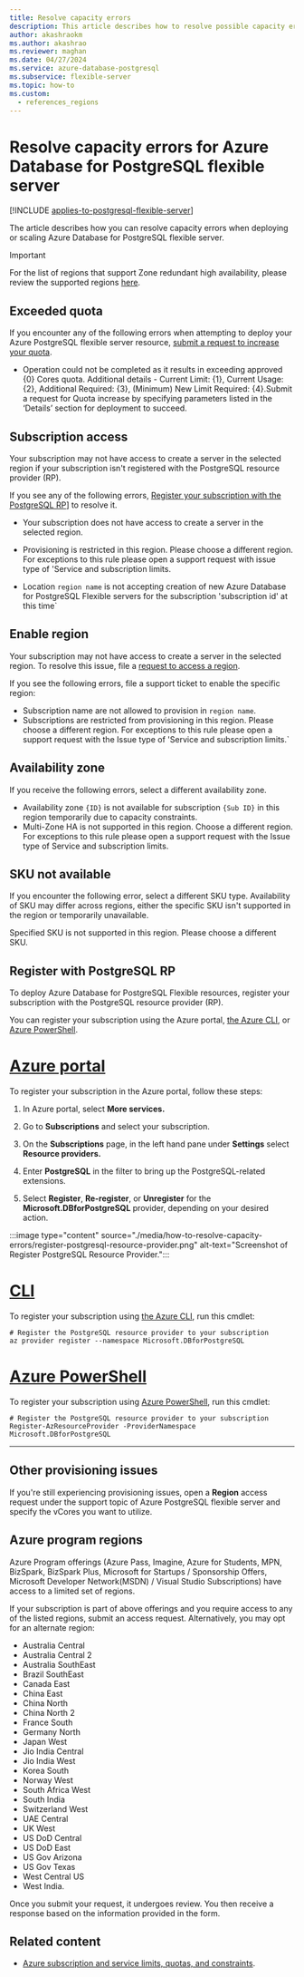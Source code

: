```yaml
---
title: Resolve capacity errors
description: This article describes how to resolve possible capacity errors when attempting to deploy or scale Azure Database for PostgreSQL flexible server.
author: akashraokm
ms.author: akashrao
ms.reviewer: maghan
ms.date: 04/27/2024
ms.service: azure-database-postgresql
ms.subservice: flexible-server
ms.topic: how-to
ms.custom:
  - references_regions
---
```


# Resolve capacity errors for Azure Database for PostgreSQL flexible server

[!INCLUDE [applies-to-postgresql-flexible-server](~/reusable-content/ce-skilling/azure/includes/postgresql/includes/applies-to-postgresql-flexible-server.md)]

The article describes how you can resolve capacity errors when deploying or scaling Azure Database for PostgreSQL flexible server.

> [!IMPORTANT]
> For the list of regions that support Zone redundant high availability, please review the supported regions [here](overview.md#azure-regions). 

## Exceeded quota 

If you encounter any of the following errors when attempting to deploy your Azure PostgreSQL flexible server resource, [submit a request to increase your quota](how-to-request-quota-increase.md).

- Operation could not be completed as it results in exceeding approved {0} Cores quota. Additional details - Current Limit: {1}, Current Usage: {2}, Additional Required: {3}, (Minimum) New Limit Required: {4}.Submit a request for Quota increase by specifying parameters listed in the ‘Details’ section for deployment to succeed.

## Subscription access

Your subscription may not have access to create a server in the selected region if your subscription isn't registered with the PostgreSQL resource provider (RP).

If you see any of the following errors, [Register your subscription with the PostgreSQL RP](#register-with-postgresql-rp)] to resolve it.

- Your subscription does not have access to create a server in the selected region.

- Provisioning is restricted in this region. Please choose a different region. For exceptions to this rule please open a support request with issue type of 'Service and subscription limits.

- Location `region name` is not accepting creation of new Azure Database for PostgreSQL Flexible servers for the subscription 'subscription id' at this time`

## Enable region 

Your subscription may not have access to create a server in the selected region. To resolve this issue, file a  [request to access a region](how-to-request-quota-increase.md).

If you see the following errors, file a support ticket to enable the specific region:

- Subscription name are not allowed to provision in `region name`.
- Subscriptions are restricted from provisioning in this region. Please choose a different region. For exceptions to this rule please open a support request with the Issue type of 'Service and subscription limits.`

## Availability zone 

If you receive the following errors, select a different availability zone. 

- Availability zone `{ID}` is not available for subscription `{Sub ID}` in this region temporarily due to capacity constraints.
- Multi-Zone HA is not supported in this region. Choose a different region. For exceptions to this rule please open a support request with the Issue type of Service and subscription limits.

## SKU not available 

If you encounter the following error, select a different SKU type. Availability of SKU may differ across regions, either the specific SKU isn't supported in the region or temporarily unavailable.

Specified SKU is not supported in this region. Please choose a different SKU.

## Register with PostgreSQL RP

To deploy Azure Database for PostgreSQL Flexible resources, register your subscription with the PostgreSQL resource provider (RP). 

You can register your subscription using the Azure portal, [the Azure CLI](/cli/azure/install-azure-cli), or [Azure PowerShell](/powershell/azure/install-az-ps). 

# [Azure portal](#tab/portal)

To register your subscription in the Azure portal, follow these steps: 

1. In Azure portal, select **More services.**

1. Go to **Subscriptions** and select your subscription.

1. On the **Subscriptions** page, in the left hand pane under **Settings** select **Resource providers.**

1. Enter **PostgreSQL** in the filter to bring up the PostgreSQL-related extensions.

1. Select **Register**, **Re-register**, or **Unregister** for the **Microsoft.DBforPostgreSQL** provider, depending on your desired action.

  :::image type="content" source="./media/how-to-resolve-capacity-errors/register-postgresql-resource-provider.png" alt-text="Screenshot of Register PostgreSQL Resource Provider.":::

# [CLI](#tab/bash)

To register your subscription using [the Azure CLI](/cli/azure/install-azure-cli), run this cmdlet:

```azurecli-interactive
# Register the PostgreSQL resource provider to your subscription 
az provider register --namespace Microsoft.DBforPostgreSQL 
```

# [Azure PowerShell](#tab/powershell)

To register your subscription using [Azure PowerShell](/powershell/azure/install-az-ps), run this cmdlet: 

```powershell-interactive
# Register the PostgreSQL resource provider to your subscription
Register-AzResourceProvider -ProviderNamespace Microsoft.DBforPostgreSQL
```

---

## Other provisioning issues

If you're still experiencing provisioning issues, open a **Region** access request under the support topic of Azure PostgreSQL flexible server and specify the vCores you want to utilize. 

## Azure program regions 

Azure Program offerings (Azure Pass, Imagine, Azure for Students, MPN, BizSpark, BizSpark Plus, Microsoft for Startups / Sponsorship Offers, Microsoft Developer Network(MSDN) / Visual Studio Subscriptions) have access to a limited set of regions.

If your subscription is part of above offerings and you require access to any of the listed regions, submit an access request. Alternatively, you may opt for an alternate region: 

- Australia Central
- Australia Central 2
- Australia SouthEast
- Brazil SouthEast
- Canada East
- China East
- China North
- China North 2
- France South
- Germany North
- Japan West
- Jio India Central
- Jio India West
- Korea South
- Norway West
- South Africa West
- South India
- Switzerland West
- UAE Central
- UK West
- US DoD Central
- US DoD East
- US Gov Arizona
- US Gov Texas
- West Central US
- West India.

Once you submit your request, it undergoes review. You then receive a response based on the information provided in the form.

## Related content

- [Azure subscription and service limits, quotas, and constraints](/azure/azure-resource-manager/management/azure-subscription-service-limits).
